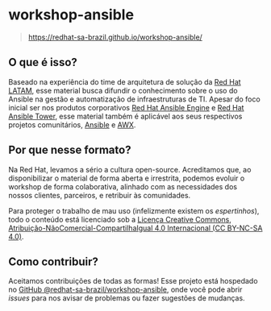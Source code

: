 # workshop-ansible
> https://redhat-sa-brazil.github.io/workshop-ansible/

## O que é isso?

Baseado na experiência do time de arquitetura de solução da [Red Hat LATAM](http://www.redhat.com/), esse material busca difundir o conhecimento sobre o uso do Ansible na gestão e automatização de infraestruturas de TI. Apesar do foco inicial ser nos produtos corporativos [Red Hat Ansible Engine](https://www.ansible.com/products/engine) e [Red Hat Ansible Tower](https://www.ansible.com/products/tower), esse material também é aplicável aos seus respectivos projetos comunitários, [Ansible](https://github.com/ansible/ansible) e [AWX](https://github.com/ansible/awx).

## Por que nesse formato?

Na Red Hat, levamos a sério a cultura open-source. Acreditamos que, ao disponibilizar o material de forma aberta e irrestrita, podemos evoluir o workshop de forma colaborativa, alinhado com as necessidades dos nossos clientes, parceiros, e retribuir às comunidades.

Para proteger o trabalho de mau uso (infelizmente existem os *espertinhos*), todo o conteúdo está licenciado sob a [Licença Creative Commons, Atribuição-NãoComercial-CompartilhaIgual 4.0 Internacional (CC BY-NC-SA 4.0)](https://creativecommons.org/licenses/by-nc-sa/4.0/deed.pt_BR).

## Como contribuir?

Aceitamos contribuições de todas as formas! Esse projeto está hospedado no [GitHub @redhat-sa-brazil/workshop-ansible](https://github.com/redhat-sa-brazil/workshop-ansible), onde você pode abrir *issues* para nos avisar de problemas ou fazer sugestões de mudanças.